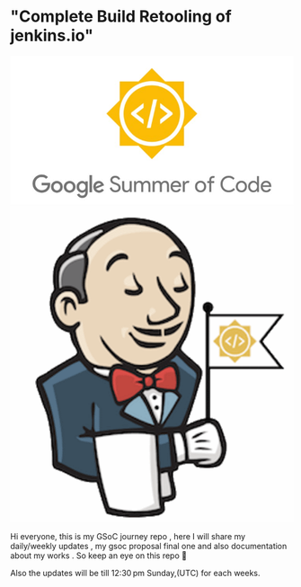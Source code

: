 # "Complete Build Retooling of jenkins.io"

![GSoC Banner](./images/gsoc.jpeg)
![Jenkins GSoC](./images/jenkinsGsoc.jpeg)

Hi everyone, this is my GSoC journey repo , here I will share my daily/weekly updates , my gsoc proposal final one and also documentation about my works . So keep an eye on this repo 🤗


Also the updates will be till 12:30 pm Sunday,(UTC) for each weeks.
